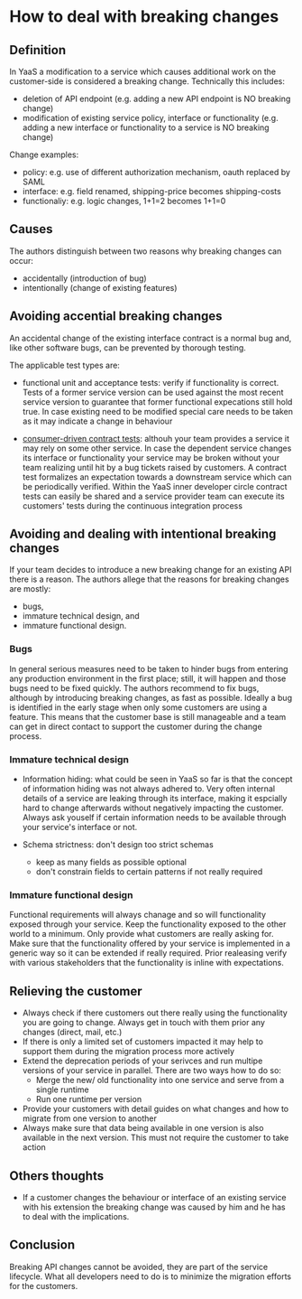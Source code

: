 # How to deal with breaking changes


## Definition
In YaaS a modification to a service which causes additional work on the customer-side is considered a breaking change. Technically this includes:

* deletion of API endpoint (e.g. adding a new API endpoint is NO breaking change)
* modification of existing service policy, interface or functionality (e.g. adding a new interface or functionality to a service is NO breaking change)

Change examples:

* policy: e.g. use of different authorization mechanism, oauth replaced by SAML 
* interface: e.g. field renamed, shipping-price becomes shipping-costs
* functionaliy: e.g. logic changes, 1+1=2 becomes 1+1=0


## Causes
The authors distinguish between two reasons why breaking changes can occur:

* accidentally (introduction of bug)
* intentionally (change of existing features)


## Avoiding accential breaking changes

An accidental change of the existing interface contract is a normal bug and, like other software bugs, can be prevented by thorough testing.

The applicable test types are:

* functional unit and acceptance tests: verify if functionality is correct. Tests of a former service version can be used against the most recent service version to guarantee that former functional expecations still hold true. In case existing need to be modified special care needs to be taken as it may indicate a change in behaviour 

* [consumer-driven contract tests](http://www.martinfowler.com/articles/consumerDrivenContracts.html): althouh your team provides a service it may rely on some other service. In case the dependent service changes its interface or functionality your service may be broken without your team realizing until hit by a bug tickets raised by customers. A contract test formalizes an expectation towards a downstream service which can be periodically verified. Within the YaaS inner developer circle contract tests can easily be shared and a service provider team can execute its customers' tests during the continuous integration process


## Avoiding and dealing with intentional breaking changes

If your team decides to introduce a new breaking change for an existing API there is a reason. The authors allege that the reasons for breaking changes are mostly:

* bugs,
* immature technical design, and
* immature functional design.

### Bugs
In general serious measures need to be taken to hinder bugs from entering any production environment in the first place; still, it will happen and those bugs need to be fixed quickly. The authors recommend to fix bugs, although by introducing breaking changes, as fast as possible. Ideally a bug is identified in the early stage when only some customers are using a feature. This means that the customer base is still manageable and a team can get in direct contact to support the customer during the change process.

### Immature technical design

* Information hiding: what could be seen in YaaS so far is that the concept of information hiding was not always adhered to. Very often internal details of a service are leaking through its interface, making it espcially hard to change afterwards without negatively impacting the customer. Always ask youself if certain information needs to be available through your service's interface or not.

* Schema strictness: don't design too strict schemas
  * keep as many fields as possible optional
  * don't constrain fields to certain patterns if not really required 

### Immature functional design

Functional requirements will always chanage and so will functionality exposed through your service. Keep the functionality exposed to the other world to a minimum. Only provide what customers are really asking for. Make sure that the functionality offered by your service is implemented in a generic way so it can be extended if really required. Prior realeasing verify with various stakeholders that the functionality is inline with expectations. 

## Relieving the customer

* Always check if there customers out there really using the functionality you are going to change. Always get in touch with them prior any changes (direct, mail, etc.) 
* If there is only a limited set of customers impacted it may help to support them during the migration process more actively 
* Extend the deprecation periods of your serivces and run multipe versions of your service in parallel. There are two ways how to do so:
  * Merge the new/ old functionality into one service and serve from a single runtime
  * Run one runtime per version
* Provide your customers with detail guides on what changes and how to migrate from one version to another
* Always make sure that data being available in one version is also available in the next version. This must not require the customer to take action 

## Others thoughts

* If a customer changes the behaviour or interface of an existing service with his extension the breaking change was caused by him and he has to deal with the implications.


## Conclusion
Breaking API changes cannot be avoided, they are part of the service lifecycle. What all developers need to do is to minimize the migration efforts for the customers. 

